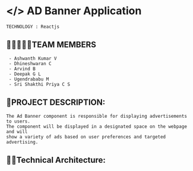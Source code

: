


# </>  AD Banner Application
```text
TECHNOLOGY : Reactjs
```

## 👨🏼‍🤝‍👨🏻TEAM MEMBERS
```text
 - Ashwanth Kumar V
 - Dhineshwaran C
 - Arvind B
 - Deepak G L
 - Ugendrababu M
 - Sri Shakthi Priya C S
```
## 📒PROJECT DESCRIPTION:
```text
The Ad Banner component is responsible for displaying advertisements to users. 
The component will be displayed in a designated space on the webpage and will 
show a variety of ads based on user preferences and targeted advertising.
```

## 👨‍💻Technical Architecture:
